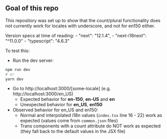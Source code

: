 ## Goal of this repo

This repository was set up to show that the count/plural functionality does not currently work for locales with underscore, and not for en150 either.

Version specs at time of reading:
    - "next": "12.1.4",
    - "next-i18next": "^11.0.0"
    - "typescript": "4.6.3"

To test this:
- Run the dev server:
```bash
npm run dev
# or
yarn dev
```
- Go to http://localhost:3000/[some-locale] (e.g. http://localhost:3000/en_US)
    - Expected behavior for **en-150**, **en-US** and **en**
    - Unexpected behavior for **en_US**, **en150**
- Observed behavior for en_US and en150:
    - Normal and interpolated i18n values (`index.tsx` line 16 - 22) work as expected (values come from `common.json` files)
    - Trans components with a count attribute do NOT work as expected (they fall back to the default values in the JSX file)
